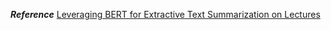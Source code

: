 ***Reference*** [Leveraging BERT for Extractive Text Summarization on Lectures](https://arxiv.org/abs/1906.04165)